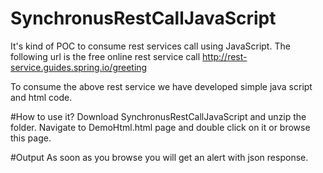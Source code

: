 # SynchronusRestCallJavaScript
It's kind of POC to consume rest services call using JavaScript.
The following url is the free online rest service call
http://rest-service.guides.spring.io/greeting

To consume the above rest service we have developed simple java script and html code.

#How to use it?
Download SynchronusRestCallJavaScript and unzip the folder.
Navigate to DemoHtml.html page and double click on it or browse this page.

#Output
As soon as you browse you will get an alert with json response.
